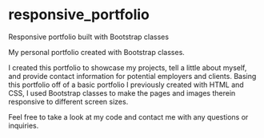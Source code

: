 # responsive_portfolio
Responsive portfolio built with Bootstrap classes

My personal portfolio created with Bootstrap classes.

I created this portfolio to showcase my projects, tell a little about myself, and provide contact information for potential employers and clients. Basing this portfolio off of a basic portfolio I previously created with HTML and CSS, I used Bootstrap classes to make the pages and images therein responsive to different screen sizes. 

Feel free to take a look at my code and contact me with any questions or inquiries. 
